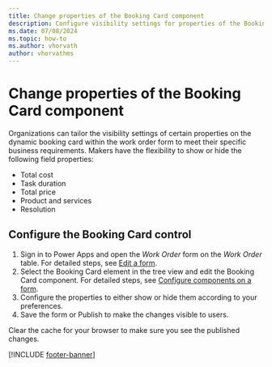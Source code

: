 ```yaml
---
title: Change properties of the Booking Card component
description: Configure visibility settings for properties of the Booking Card component to show or hide fields for your users.
ms.date: 07/08/2024
ms.topic: how-to
ms.author: vhorvath
author: vhorvathms
---
```


# Change properties of the Booking Card component

Organizations can tailor the visibility settings of certain properties on the dynamic booking card within the work order form to meet their specific business requirements. Makers have the flexibility to show or hide the following field properties:  

- Total cost
- Task duration
- Total price
- Product and services
- Resolution

## Configure the Booking Card control

1. Sign in to Power Apps and open the *Work Order* form on the *Work Order* table. For detailed steps, see [Edit a form](https://learn.microsoft.com/power-apps/maker/model-driven-apps/create-and-edit-forms#edit-a-form).
1. Select the Booking Card element in the tree view and edit the Booking Card component. For detailed steps, see [Configure components on a form](https://learn.microsoft.com/power-apps/maker/model-driven-apps/add-move-configure-or-delete-components-on-form#configure-components-on-a-form).
1. Configure the properties to either show or hide them according to your preferences.
1. Save the form or Publish to make the changes visible to users.

Clear the cache for your browser to make sure you see the published changes.

[!INCLUDE [footer-banner](../includes/footer-banner.md)]